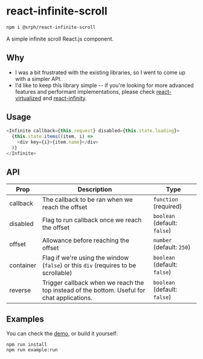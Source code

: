 # react-infinite-scroll
```bash
npm i @srph/react-infinite-scroll
```
A simple infinite scroll React.js component.

## Why
- I was a bit frustrated with the existing libraries, so I went to come up with a simpler API.
- I'd like to keep this library simple -- if you're looking for more advanced features and performant implementations, please check [react-virtualized](https://github.com/bvaughn/react-virtualized) and [react-infinity](https://github.com/nmn/react-infinity).

## Usage
```js
<Infinite callback={this.request} disabled={this.state.loading}>
  {this.state.items((item, i) =>
  	<div key={i}>{item.name}</div>
  )}
</Infinite>
```

## API
|Prop|Description|Type|
|-----|-----|-----|
|callback|The callback to be ran when we reach the offset|`function` (required)|
|disabled|Flag to run callback once we reach the offset|`boolean` (default: `false`)|
|offset|Allowance before reaching the offset|`number` (default: `250`)|
|container|Flag if we're using the window (`false`) or this `div` (requires to be scrollable)|`boolean` (default: `false`)|
|reverse|Trigger callback when we reach the top instead of the bottom. Useful for chat applications.|`boolean` (default: `false`)|

## Examples
You can check the [demo](https://srph.github.io/react-infinite-scroll), or build it yourself:
```
npm run install
npm run example:run
```